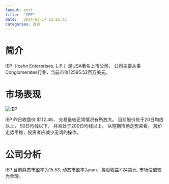 ```yaml
---
layout: post
title:  "IEP"
date:   2014-02-17 12:21:41
categories: 观点
---
```


# 简介
IEP（Icahn Enterprises, L.P.）是USA著名上市公司，
公司主要从事Conglomerates行业，当前市值12595.52百万美元。

# 市场表现

![IEP](http://finviz.com/chart.ashx?t=IEP&ty=c&ta=1&p=d&s=l)

IEP 昨日收盘价 $112.46，
交易量较正常情况有所放大。
目前股价处于20日均线以上，
50日均线以下，
并且处于200日均线以上。
从短期市场走势来看，
股价走势平稳，投资者应减少无谓的操作。

# 公司分析
IEP 目前静态市盈率为15.53, 动态市盈率为nan，每股收益7.24美元,
市场估值较为合理。
